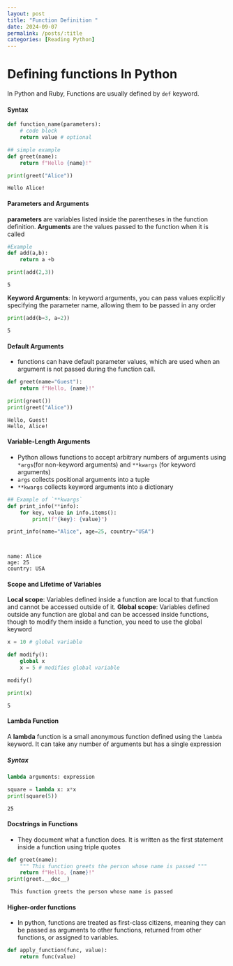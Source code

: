```yaml
---
layout: post
title: "Function Definition "
date: 2024-09-07
permalink: /posts/:title
categories: [Reading Python]
---
```


# Defining functions In Python
In Python and Ruby, Functions are usually defined by `def` keyword. 

#### Syntax
```Python
def function_name(parameters): 
    # code block 
    return value # optional 
```



```python
## simple example
def greet(name): 
    return f"Hello {name}!"

print(greet("Alice"))
```

    Hello Alice!


#### Parameters and Arguments 
**parameters** are variables listed inside the parentheses in the function definition. 
**Arguments** are the values passed to the function when it is called 



```python
#Example 
def add(a,b): 
    return a +b 

print(add(2,3))
```

    5


**Keyword Arguments**: In keyword arguments, you can pass values explicitly specifying the parameter name, allowing them to be passed in any order 



```python
print(add(b=3, a=2))
```

    5


#### Default Arguments 
- functions can have default parameter values, which are used when an argument is not passed during the function call. 


```python
def greet(name="Guest"): 
    return f"Hello, {name}!"

print(greet())
print(greet("Alice"))
```

    Hello, Guest!
    Hello, Alice!


#### Variable-Length Arguments 
- Python allows functions to accept arbitrary numbers of arguments using `*args`(for non-keyword arguments) and `**kwargs` (for keyword arguments) 
- `args` collects positional arguments into a tuple 
- `**kwargs` collects keyword arguments into a dictionary 



```python
## Example of `**kwargs`
def print_info(**info): 
    for key, value in info.items(): 
        print(f"{key}: {value}") 

print_info(name="Alice", age=25, country="USA") 




```

    name: Alice
    age: 25
    country: USA


#### Scope and Lifetime of Variables
**Local scope**: Variables defined inside a function are local to that function and cannot be accessed outside of it. 
**Global scope**: Variables defined outside any function are global and can be accessed inside functions, though to modify them inside a function, you need to use the global keyword



```python
x = 10 # global variable

def modify(): 
    global x 
    x = 5 # modifies global variable 

modify() 

print(x)
```

    5


#### Lambda Function 
A **lambda** function is a small anonymous function defined using the `lambda` keyword. It can take any number of arguments but has a single expression

##### **Syntax** 
```Python
lambda arguments: expression
```

```python
square = lambda x: x*x 
print(square(5))
```

    25


#### Docstrings in Functions
- They document what a function does. It is written as the first statement inside a function using triple quotes 
  


```python
def greet(name): 
    """ This function greets the person whose name is passed """
    return f"Hello, {name}!"
print(greet.__doc__)
```

     This function greets the person whose name is passed 


#### Higher-order functions
- In python, functions are treated as first-class citizens, meaning they can be passed as arguments to other functions, returned from other functions, or assigned to variables. 


```python
def apply_function(func, value): 
    return func(value)
```
